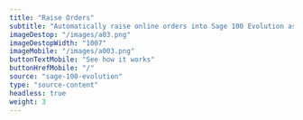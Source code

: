 ```yaml
---
title: "Raise Orders"
subtitle: "Automatically raise online orders into Sage 100 Evolution as an invoice or sales order."
imageDestop: "/images/a03.png"
imageDestopWidth: "1007"
imageMobile: "/images/a003.png"
buttonTextMobile: "See how it works"
buttonHrefMobile: "/" 
source: "sage-100-evolution"
type: "source-content"
headless: true
weight: 3
---
```


